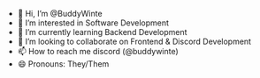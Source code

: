 - 👋 Hi, I’m @BuddyWinte
- 👀 I’m interested in Software Development
- 🌱 I’m currently learning Backend Development
- 💞️ I’m looking to collaborate on Frontend & Discord Development
- 📫 How to reach me discord (@buddywinte)
- 😄 Pronouns: They/Them
